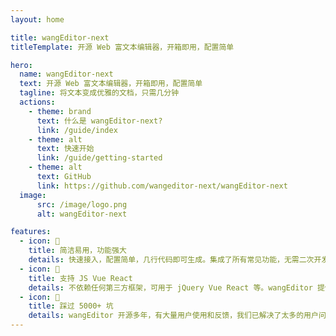 ```yaml
---
layout: home

title: wangEditor-next
titleTemplate: 开源 Web 富文本编辑器，开箱即用，配置简单

hero:
  name: wangEditor-next
  text: 开源 Web 富文本编辑器，开箱即用，配置简单
  tagline: 将文本变成优雅的文档，只需几分钟
  actions:
    - theme: brand
      text: 什么是 wangEditor-next?
      link: /guide/index
    - theme: alt
      text: 快速开始
      link: /guide/getting-started
    - theme: alt
      text: GitHub
      link: https://github.com/wangeditor-next/wangEditor-next
  image:
      src: /image/logo.png
      alt: wangEditor-next

features:
  - icon: 📝
    title: 简洁易用，功能强大
    details: 快速接入，配置简单，几行代码即可生成。集成了所有常见功能，无需二次开发。在 Vue React 也可以快速接入。
  - icon: 🌈
    title: 支持 JS Vue React
    details: 不依赖任何第三方框架，可用于 jQuery Vue React 等。wangEditor 提供了官方的 Vue React 组件。
  - icon: 🧪
    title: 踩过 5000+ 坑
    details: wangEditor 开源多年，有大量用户使用和反馈，我们已解决了太多的用户问题（详见 github issues）。
---
```

<style>
:root {
  --vp-home-hero-name-color: transparent;
  --vp-home-hero-name-background: -webkit-linear-gradient(120deg, #bd34fe 30%, #41d1ff);

  --vp-home-hero-image-background-image: linear-gradient(-45deg, #bd34fe 50%, #47caff 50%);
  --vp-home-hero-image-filter: blur(44px);
}

@media (min-width: 640px) {
  :root {
    --vp-home-hero-image-filter: blur(56px);
  }
}

@media (min-width: 960px) {
  :root {
    --vp-home-hero-image-filter: blur(68px);
  }
}
</style>
